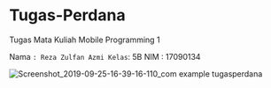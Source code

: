 # Tugas-Perdana
Tugas Mata Kuliah Mobile Programming 1

Nama `: Reza Zulfan Azmi
Kelas`: 5B
NIM   : 17090134


![Screenshot_2019-09-25-16-39-16-110_com example tugasperdana](https://user-images.githubusercontent.com/39407416/65592584-0a85de80-dfb9-11e9-95c1-958b29122b2c.png)
